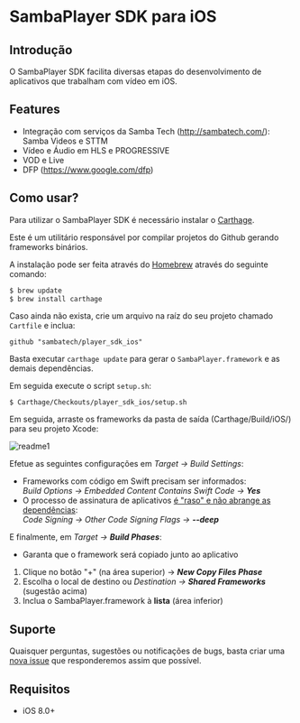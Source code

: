 # SambaPlayer SDK para iOS

## Introdução
O SambaPlayer SDK facilita diversas etapas do desenvolvimento de aplicativos que trabalham com vídeo em iOS.

## Features
- Integração com serviços da Samba Tech (http://sambatech.com/): Samba Videos e STTM
- Vídeo e Áudio em HLS e PROGRESSIVE
- VOD e Live
- DFP (https://www.google.com/dfp)

## Como usar?
Para utilizar o SambaPlayer SDK é necessário instalar o [Carthage](https://github.com/Carthage/Carthage).

Este é um utilitário responsável por compilar projetos do Github gerando frameworks binários.

A instalação pode ser feita através do [Homebrew](http://brew.sh/) através do seguinte comando:

```bash
$ brew update
$ brew install carthage
```

Caso ainda não exista, crie um arquivo na raíz do seu projeto chamado `Cartfile` e inclua:

```ogdl
github "sambatech/player_sdk_ios"
```

Basta executar `carthage update` para gerar o `SambaPlayer.framework` e as demais dependências.

Em seguida execute o script `setup.sh`:
```shell
$ Carthage/Checkouts/player_sdk_ios/setup.sh
```

Em seguida, arraste os frameworks da pasta de saída (Carthage/Build/iOS/) para seu projeto Xcode:

![readme1](https://cloud.githubusercontent.com/assets/484062/16528649/85e947ce-3f94-11e6-8806-6020775d8d02.gif)

Efetue as seguintes configurações em *Target -> Build Settings*:

- Frameworks com código em Swift precisam ser informados:
<br>*Build Options -> Embedded Content Contains Swift Code -> __Yes__*
- O processo de assinatura de aplicativos [é "raso" e não abrange as dependências](http://stackoverflow.com/a/17396143/3688598):
<br>*Code Signing -> Other Code Signing Flags -> __--deep__*

E finalmente, em *Target -> __Build Phases__*:
- Garanta que o framework será copiado junto ao aplicativo
 1. Clique no botão "+" (na área superior) -> *__New Copy Files Phase__*
 1. Escolha o local de destino ou *Destination -> __Shared Frameworks__* (sugestão acima)
 1. Inclua o SambaPlayer.framework à __lista__ (área inferior)

## Suporte
Quaisquer perguntas, sugestões ou notificações de bugs, basta criar uma [nova issue](https://github.com/sambatech/player_sdk_ios/issues/new) que responderemos assim que possível.

## Requisitos
- iOS 8.0+
